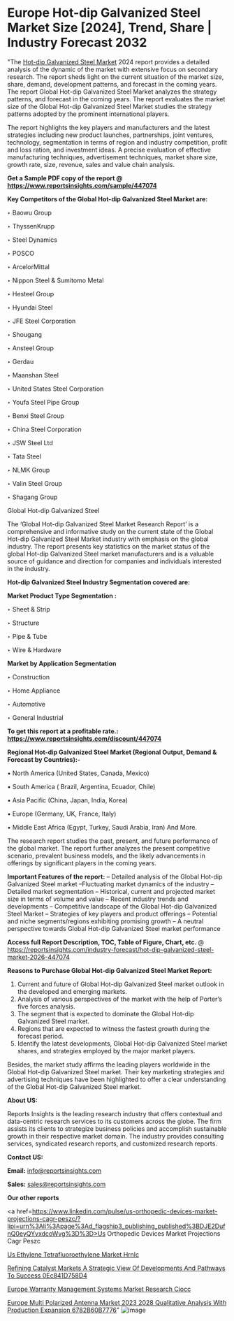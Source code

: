 # Europe Hot-dip Galvanized Steel Market Size [2024], Trend, Share | Industry Forecast 2032

 "The <a href=https://www.reportsinsights.com/sample/447074>Hot-dip Galvanized Steel Market</a> 2024 report provides a detailed analysis of the dynamic of the market with extensive focus on secondary research. The report sheds light on the current situation of the market size, share, demand, development patterns, and forecast in the coming years. The report Global Hot-dip Galvanized Steel Market analyzes the strategy patterns, and forecast in the coming years. The report evaluates the market size of the Global Hot-dip Galvanized Steel Market studies the strategy patterns adopted by the prominent international players.

The report highlights the key players and manufacturers and the latest strategies including new product launches, partnerships, joint ventures, technology, segmentation in terms of region and industry competition, profit and loss ration, and investment ideas. A precise evaluation of effective manufacturing techniques, advertisement techniques, market share size, growth rate, size, revenue, sales and value chain analysis.

<strong>Get a Sample PDF copy of the report @ <a href=https://www.reportsinsights.com/sample/447074 style=color:#0000ff;>https://www.reportsinsights.com/sample/447074</a></strong>

<strong>Key Competitors of the Global Hot-dip Galvanized Steel Market are:</strong>

‣ Baowu Group

‣ ThyssenKrupp

‣ Steel Dynamics

‣ POSCO

‣ ArcelorMittal

‣ Nippon Steel & Sumitomo Metal

‣ Hesteel Group

‣ Hyundai Steel

‣ JFE Steel Corporation

‣ Shougang

‣ Ansteel Group

‣ Gerdau

‣ Maanshan Steel

‣ United States Steel Corporation

‣ Youfa Steel Pipe Group

‣ Benxi Steel Group

‣ China Steel Corporation

‣ JSW Steel Ltd

‣ Tata Steel

‣ NLMK Group

‣ Valin Steel Group

‣ Shagang Group

Global Hot-dip Galvanized Steel

The ‘Global Hot-dip Galvanized Steel Market Research Report’ is a comprehensive and informative study on the current state of the Global Hot-dip Galvanized Steel Market industry with emphasis on the global industry. The report presents key statistics on the market status of the global Hot-dip Galvanized Steel market manufacturers and is a valuable source of guidance and direction for companies and individuals interested in the industry.

<strong>Hot-dip Galvanized Steel Industry Segmentation covered are:</strong>

<strong>Market Product Type Segmentation :</strong>

‣ Sheet & Strip

‣ Structure

‣ Pipe & Tube

‣ Wire & Hardware

<strong>Market by Application Segmentation</strong>

‣ Construction

‣ Home Appliance

‣ Automotive

‣ General Industrial

<strong>To get this report at a profitable rate.: <a href=https://www.reportsinsights.com/discount/447074 style=color:#0000ff;>https://www.reportsinsights.com/discount/447074</a></strong>

<strong>Regional Hot-dip Galvanized Steel Market (Regional Output, Demand &amp; Forecast by Countries):-</strong>

• North America (United States, Canada, Mexico)

• South America ( Brazil, Argentina, Ecuador, Chile)

• Asia Pacific (China, Japan, India, Korea)

• Europe (Germany, UK, France, Italy)

• Middle East Africa (Egypt, Turkey, Saudi Arabia, Iran) And More.

The research report studies the past, present, and future performance of the global market. The report further analyzes the present competitive scenario, prevalent business models, and the likely advancements in offerings by significant players in the coming years.

<strong>Important Features of the report:</strong>
– Detailed analysis of the Global Hot-dip Galvanized Steel market
–Fluctuating market dynamics of the industry
–Detailed market segmentation
– Historical, current and projected market size in terms of volume and value
– Recent industry trends and developments
– Competitive landscape of the Global Hot-dip Galvanized Steel Market
– Strategies of key players and product offerings
– Potential and niche segments/regions exhibiting promising growth
– A neutral perspective towards Global Hot-dip Galvanized Steel market performance

<strong>Access full Report Description, TOC, Table of Figure, Chart, etc. </strong>@   <a href=https://reportsinsights.com/industry-forecast/hot-dip-galvanized-steel-market-2026-447074 style=color:#0000ff;>https://reportsinsights.com/industry-forecast/hot-dip-galvanized-steel-market-2026-447074</a>

<strong>Reasons to Purchase Global Hot-dip Galvanized Steel Market Report:</strong>
1. Current and future of Global Hot-dip Galvanized Steel market outlook in the developed and emerging markets.
2. Analysis of various perspectives of the market with the help of Porter’s five forces analysis.
3. The segment that is expected to dominate the Global Hot-dip Galvanized Steel market.
4. Regions that are expected to witness the fastest growth during the forecast period.
5. Identify the latest developments, Global Hot-dip Galvanized Steel market shares, and strategies employed by the major market players.

Besides, the market study affirms the leading players worldwide in the Global Hot-dip Galvanized Steel market. Their key marketing strategies and advertising techniques have been highlighted to offer a clear understanding of the Global Hot-dip Galvanized Steel market.

<strong><strong>About US</strong>:</strong>

Reports Insights is the leading research industry that offers contextual and data-centric research services to its customers across the globe. The firm assists its clients to strategize business policies and accomplish sustainable growth in their respective market domain. The industry provides consulting services, syndicated research reports, and customized research reports.

<strong>Contact US:</strong>

<p class=><b>Email:</b> <a href=mailto:info@reportsinsights.com>info@reportsinsights.com</a></p>
<p class=><b>Sales:</b> <a href=mailto:sales@reportsinsights.com>sales@reportsinsights.com</a></p>

<strong>Our other reports</strong>

<a href=https://www.linkedin.com/pulse/us-orthopedic-devices-market-projections-cagr-peszc/?lipi=urn%3Ali%3Apage%3Ad_flagship3_publishing_published%3BDJE2DufnQ0eyQYvxdcoWvg%3D%3D>Us Orthopedic Devices Market Projections Cagr Peszc</a>

<a href=https://www.linkedin.com/pulse/us-ethylene-tetrafluoroethylene-market-hrnlc/>Us Ethylene Tetrafluoroethylene Market Hrnlc</a>

<a href=https://medium.com/@ranediksha451/refining-catalyst-markets-a-strategic-view-of-developments-and-pathways-to-success-0ec841d758d4>Refining Catalyst Markets A Strategic View Of Developments And Pathways To Success 0Ec841D758D4</a>

<a href=https://www.linkedin.com/pulse/europe-warranty-management-systems-market-research-ciocc/>Europe Warranty Management Systems Market Research Ciocc</a>

<a href=https://medium.com/@akitotamura255/europe-multi-polarized-antenna-market-2023-2028-qualitative-analysis-with-production-expansion-6782b60b7776>Europe Multi Polarized Antenna Market 2023 2028 Qualitative Analysis With Production Expansion 6782B60B7776</a>"
![image](https://github.com/daminid12/RImarketresearch/assets/158430485/46d9e2a6-8681-4920-910b-50c1842b52a8)

